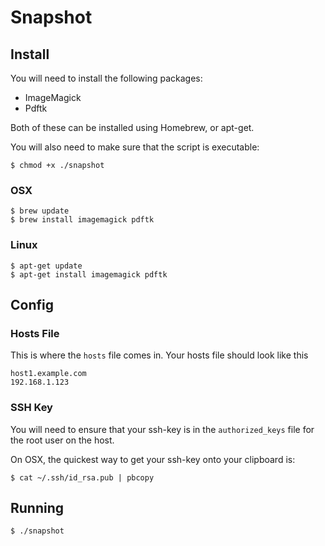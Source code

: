 # Snapshot

## Install

You will need to install the following packages:

- ImageMagick
- Pdftk

Both of these can be installed using Homebrew, or apt-get.

You will also need to make sure that the script is executable:
```
$ chmod +x ./snapshot
```

### OSX

```
$ brew update
$ brew install imagemagick pdftk
```

### Linux

```
$ apt-get update
$ apt-get install imagemagick pdftk
```

## Config

### Hosts File
This is where the `hosts` file comes in.
Your hosts file should look like this

```
host1.example.com
192.168.1.123
```

### SSH Key

You will need to ensure that your ssh-key is in the `authorized_keys` file for the root user on the host.

On OSX, the quickest way to get your ssh-key onto your clipboard is:
```
$ cat ~/.ssh/id_rsa.pub | pbcopy
```

## Running

```
$ ./snapshot
```

